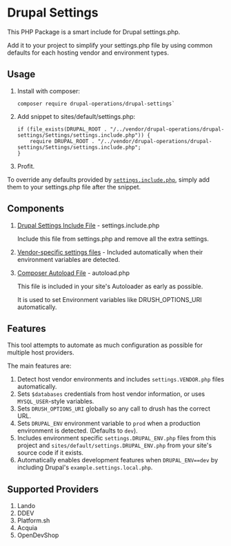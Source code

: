 # Drupal Settings

This PHP Package is a smart include for Drupal settings.php.

Add it to your project to simplify your settings.php file by using common defaults for each hosting vendor and environment types.

## Usage


1. Install with composer:
  
       composer require drupal-operations/drupal-settings`

2. Add snippet to sites/default/settings.php:

       if (file_exists(DRUPAL_ROOT . "/../vendor/drupal-operations/drupal-settings/Settings/settings.include.php")) {
           require DRUPAL_ROOT . "/../vendor/drupal-operations/drupal-settings/Settings/settings.include.php";
       }

3. Profit.

To override any defaults provided by [`settings.include.php`](./Settings/settings.include.php), simply add them to your settings.php file after the snippet.

## Components

1. [Drupal Settings Include File](./Settings/settings.include.php) - settings.include.php

    Include this file from settings.php and remove all the extra settings.

2. [Vendor-specific settings files](./Settings/Vendors) - Included automatically when their environment variables are detected.

2. [Composer Autoload File](./Settings/autoload.php) - autoload.php

    This file is included in your site's Autoloader as early as possible. 
    
    It is used to set Environment variables like DRUSH_OPTIONS_URI automatically.

## Features

This tool attempts to automate as much configuration as possible for multiple host providers.

The main features are:

1. Detect host vendor environments and includes `settings.VENDOR.php` files automatically.
2. Sets `$databases` credentials from host vendor information, or uses `MYSQL_USER`-style variables.   
2. Sets `DRUSH_OPTIONS_URI` globally so any call to drush has the correct URL.
3. Sets `DRUPAL_ENV` environment variable to `prod` when a production environment is detected. (Defaults to `dev`).
4. Includes environment specific `settings.DRUPAL_ENV.php` files from this project and `sites/default/settings.DRUPAL_ENV.php` from your site's source code  if it exists.
4. Automatically enables development features when `DRUPAL_ENV==dev` by including Drupal's `example.settings.local.php`.

## Supported Providers

1. Lando
2. DDEV
3. Platform.sh
4. Acquia
5. OpenDevShop
